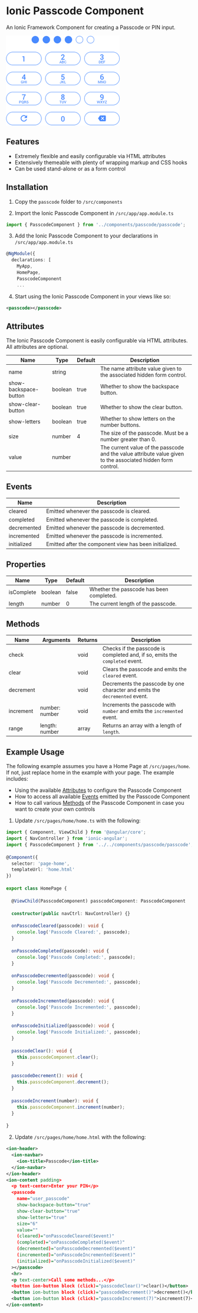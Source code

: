 # Ionic Passcode Component

An Ionic Framework Component for creating a Passcode or PIN input.

![Ionic Passcode Component](screenshot.png)

## Features

* Extremely flexible and easily configurable via HTML attributes
* Extensively themeable with plenty of wrapping markup and CSS hooks
* Can be used stand-alone or as a form control

## Installation

1. Copy the `passcode` folder to `/src/components`

2. Import the Ionic Passcode Component in `/src/app/app.module.ts`

```typescript
import { PasscodeComponent } from '../components/passcode/passcode';
```

3. Add the Ionic Passcode Component to your declarations in `/src/app/app.module.ts`

```typescript
@NgModule({
  declarations: [
    MyApp,
    HomePage,
    PasscodeComponent
    ...
```

4. Start using the Ionic Passcode Component in your views like so:

```xml
<passcode></passcode>
```

## Attributes

The Ionic Passcode Component is easily configurable via HTML attributes. All attributes are optional.

Name                  | Type    | Default | Description
--------------------- | ------- | ------- | -----------
name                  | string  |         | The name attribute value given to the associated hidden form control.
show-backspace-button | boolean | true    | Whether to show the backspace button.
show-clear-button     | boolean | true    | Whether to show the clear button.
show-letters          | boolean | true    | Whether to show letters on the number buttons.
size                  | number  | 4       | The size of the passcode. Must be a number greater than 0.
value                 | number  |         | The current value of the passcode and the value attribute value given to the associated hidden form control.

## Events

Name        | Description
----------- | -----------
cleared     | Emitted whenever the passcode is cleared.
completed   | Emitted whenever the passcode is completed.
decremented | Emitted whenever the passcode is decremented.
incremented | Emitted whenever the passcode is incremented.
initialized | Emitted after the component view has been initialized.

## Properties

Name       | Type    | Default | Description
---------- | ------- | ------- | -----------
isComplete | boolean | false   | Whether the passcode has been completed.
length     | number  | 0       | The current length of the passcode.

## Methods

Name      | Arguments      | Returns | Description
--------- | -------------- | ------- | -----------
check     |                | void    | Checks if the passcode is completed and, if so, emits the `completed` event.
clear     |                | void    | Clears the passcode and emits the `cleared` event.
decrement |                | void    | Decrements the passcode by one character and emits the `decremented` event.
increment | number: number | void    | Increments the passcode with `number` and emits the `incremented` event.
range     | length: number | array   | Returns an array with a length of `length`.

## Example Usage

The following example assumes you have a Home Page at `/src/pages/home`. If not, just replace home in the example with your page. The example includes:

* Using the available [Attributes](#attributes) to configure the Passcode Component
* How to access all available [Events](#events) emitted by the Passcode Component
* How to call various [Methods](#methods) of the Passcode Component in case you want to create your own controls

1. Update `/src/pages/home/home.ts` with the following:

```typescript
import { Component, ViewChild } from '@angular/core';
import { NavController } from 'ionic-angular';
import { PasscodeComponent } from '../../components/passcode/passcode';

@Component({
  selector: 'page-home',
  templateUrl: 'home.html'
})

export class HomePage {

  @ViewChild(PasscodeComponent) passcodeComponent: PasscodeComponent

  constructor(public navCtrl: NavController) {}

  onPasscodeCleared(passcode): void {
    console.log('Passcode Cleared:', passcode);
  }

  onPasscodeCompleted(passcode): void {
    console.log('Passcode Completed:', passcode);
  }

  onPasscodeDecremented(passcode): void {
    console.log('Passcode Decremented:', passcode);
  }

  onPasscodeIncremented(passcode): void {
    console.log('Passcode Incremented:', passcode);
  }

  onPasscodeInitialized(passcode): void {
    console.log('Passcode Initialized:', passcode);
  }

  passcodeClear(): void {
    this.passcodeComponent.clear();
  }

  passcodeDecrement(): void {
    this.passcodeComponent.decrement();
  }

  passcodeIncrement(number): void {
    this.passcodeComponent.increment(number);
  }

}
```

2. Update `/src/pages/home/home.html` with the following:

```xml
<ion-header>
  <ion-navbar>
    <ion-title>Passcode</ion-title>
  </ion-navbar>
</ion-header>
<ion-content padding>
  <p text-center>Enter your PIN</p>
  <passcode
    name="user_passcode"
    show-backspace-button="true"
    show-clear-button="true"
    show-letters="true"
    size="6"
    value=""
    (cleared)="onPasscodeCleared($event)"
    (completed)="onPasscodeCompleted($event)"
    (decremented)="onPasscodeDecremented($event)"
    (incremented)="onPasscodeIncremented($event)"
    (initialized)="onPasscodeInitialized($event)"
  ></passcode>
  <hr>
  <p text-center>Call some methods...</p>
  <button ion-button block (click)="passcodeClear()">clear()</button>
  <button ion-button block (click)="passcodeDecrement()">decrement()</button>
  <button ion-button block (click)="passcodeIncrement(7)">increment(7)</button>
</ion-content>
```
